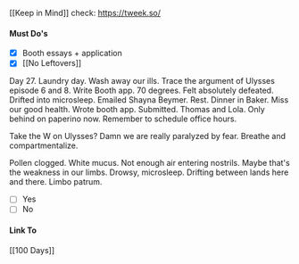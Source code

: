 [[Keep in Mind]]
check: https://tweek.so/
#### Must Do's
- [x] Booth essays + application
- [x] [[No Leftovers]]

Day 27. Laundry day. Wash away our ills. Trace the argument of Ulysses episode 6 and 8. Write Booth app. 70 degrees. Felt absolutely defeated. Drifted into microsleep. Emailed Shayna Beymer. Rest. Dinner in Baker. Miss our good health. Wrote booth app. Submitted. Thomas and Lola. Only behind on paperino now. Remember to schedule office hours. 

Take the W on Ulysses?
Damn we are really paralyzed by fear.
Breathe and compartmentalize.

Pollen clogged. White mucus. Not enough air entering nostrils. Maybe that's the weakness in our limbs. Drowsy, microsleep. Drifting between lands here and there. Limbo patrum.

- [ ] Yes
- [ ] No
#### Link To
[[100 Days]]